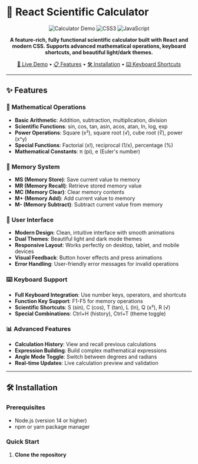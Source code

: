 # 🧮 React Scientific Calculator

<div align="center">

![Calculator Demo](https://img.shields.io/badge/React-18.2.0-61DAFB.svg?style=for-the-badge&logo=react)
![CSS3](https://img.shields.io/badge/CSS3-1572B6?style=for-the-badge&logo=css3&logoColor=white)
![JavaScript](https://img.shields.io/badge/JavaScript-F7DF1E?style=for-the-badge&logo=javascript&logoColor=black)

**A feature-rich, fully functional scientific calculator built with React and modern CSS. Supports advanced mathematical operations, keyboard shortcuts, and beautiful light/dark themes.**

[🚀 Live Demo](https://github.com/AbrarMohammed98/React_Scientific_Calc) • [📋 Features](#features) • [🛠️ Installation](#installation) • [⌨️ Keyboard Shortcuts](#keyboard-shortcuts)

</div>

---

## ✨ Features

### 🔢 **Mathematical Operations**
- **Basic Arithmetic**: Addition, subtraction, multiplication, division
- **Scientific Functions**: sin, cos, tan, asin, acos, atan, ln, log, exp
- **Power Operations**: Square (x²), square root (√), cube root (∛), power (x^y)
- **Special Functions**: Factorial (x!), reciprocal (1/x), percentage (%)
- **Mathematical Constants**: π (pi), e (Euler's number)

### 💾 **Memory System**
- **MS (Memory Store)**: Save current value to memory
- **MR (Memory Recall)**: Retrieve stored memory value
- **MC (Memory Clear)**: Clear memory contents
- **M+ (Memory Add)**: Add current value to memory
- **M- (Memory Subtract)**: Subtract current value from memory

### 🎨 **User Interface**
- **Modern Design**: Clean, intuitive interface with smooth animations
- **Dual Themes**: Beautiful light and dark mode themes
- **Responsive Layout**: Works perfectly on desktop, tablet, and mobile devices
- **Visual Feedback**: Button hover effects and press animations
- **Error Handling**: User-friendly error messages for invalid operations

### ⌨️ **Keyboard Support**
- **Full Keyboard Integration**: Use number keys, operators, and shortcuts
- **Function Key Support**: F1-F5 for memory operations
- **Scientific Shortcuts**: S (sin), C (cos), T (tan), L (ln), Q (x²), R (√)
- **Special Combinations**: Ctrl+H (history), Ctrl+T (theme toggle)

### 📊 **Advanced Features**
- **Calculation History**: View and recall previous calculations
- **Expression Building**: Build complex mathematical expressions
- **Angle Mode Toggle**: Switch between degrees and radians
- **Real-time Updates**: Live calculation preview and validation

---

## 🛠️ Installation

### Prerequisites
- Node.js (version 14 or higher)
- npm or yarn package manager

### Quick Start

1. **Clone the repository**

